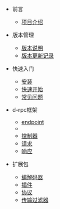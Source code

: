 * 前言

    * [项目介绍](README.md)

* 版本管理

    * [版本说明](versions.md)
    * [版本更新记录](changelog.md)

* 快速入门

    * [安装](install.md)
    * [快速开始](overview.md)
    * [常见问题](questions.md)
    

* d-rpc框架

    * [endpoint](endpoint.md)
    * [](middleware/middleware.md)
    * [控制器](controller.md)
    * [请求](request.md)
    * [响应](response.md)
    

* 扩展包

    * [编解码器](microservice.md)
    * [插件](json-rpc.md)
    * [协议](grpc.md)
    * [传输过滤器](grpc.md)


  